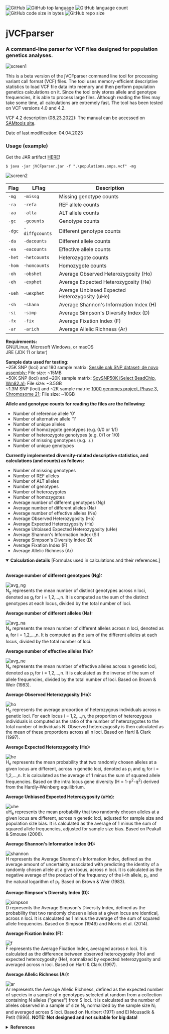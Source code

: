 ![GitHub](https://img.shields.io/github/license/endreth/jvcfparser?color=%23202020&style=flat-square)
![GitHub top language](https://img.shields.io/github/languages/top/endreth/jVCFparser?color=%23202020&style=flat-square) 
![GitHub language count](https://img.shields.io/github/languages/count/endreth/jVCFparser?color=%23202020&style=flat-square) 
![GitHub code size in bytes](https://img.shields.io/github/languages/code-size/endreth/jVCFparser?color=%23202020&style=flat-square) 
![GitHub repo size](https://img.shields.io/github/repo-size/endreth/jVCFparser?color=%23202020&style=flat-square)

# jVCFparser
### A command-line parser for VCF files designed for population genetics analyses.
![screen1](https://user-images.githubusercontent.com/104054427/229739012-56df4748-5d95-4037-80a2-067c3e052e25.png)

This is a beta version of the jVCFparser command line tool for processing variant call format (VCF) files. The tool uses memory-efficient descriptive statistics to load VCF file data into memory and then perform population genetics calculations on it. Since the tool only stores allele and genotype frequencies, it is able to process large files. Although reading the files may take some time, all calculations are extremely fast. The tool has been tested on VCF versions 4.0 and 4.2.

VCF 4.2 description (08.23.2022): The manual can be accessed on [SAMtools site](https://samtools.github.io/hts-specs/VCFv4.2.pdf).

Date of last modification: 04.04.2023

### Usage (example)

Get the JAR artifact [HERE](https://github.com/endreth/jVCFparser/blob/7dfacf604013e732b53484171909c0b713c56537/out/artifacts/jVCFparser_jar/jVCFparser.jar)!
```
$ java -jar jVCFparser.jar -f ".\populations.snps.vcf" -mg 
```
![screen2](https://user-images.githubusercontent.com/104054427/229739037-ca01ea63-0759-4dbd-b341-665ce094a265.png)

| Flag | LFlag | Description |
| --- | --- | --- |
| `-mg` | `-missg` | Missing genotype counts |
| `-ra` | `-refa` | REF allele counts |
| `-aa` | `-alta` | ALT allele counts |
| `-gc` | `-gcounts` | Genotype counts |
| `-dgc` | `-diffgcounts` | Different genotype counts |
| `-da` | `-dacounts` | Different allele counts |
| `-ea` | `-eacounts` | Effective allele counts |
| `-het` | `-hetcounts` | Heterozygote counts |
| `-hom` | `-homcounts` | Homozygote counts |
| `-oh` | `-obshet` | Average Observed Heterozygosity (Ho) |
| `-eh` | `-exphet` | Average Expected Heterozygosity (He) |
| `-ueh` | `-uexphet` | Average Unbiased Expected Heterozygosity (uHe) |
| `-sh` | `-shann` | Average Shannon's Information Index (H) |
| `-si` | `-simp` | Average Simpson's Diversity Index (D) |
| `-fx` | `-fix` | Average Fixation Index (F) |
| `-ar` | `-arich` | Average Allelic Richness (Ar) |

<b>Requirements:</b><br>
GNU/Linux, Microsoft Windows, or macOS<br>
JRE (JDK 11 or later)<br>

<b>Sample data used for testing:</b><br>
~25K SNP (loci) and 180 sample matrix: [Sessile oak SNP dataset; de novo assembly](https://zenodo.org/record/3908963); File size: ~15MB<br>
~50K SNP (loci) and ~20K sample matrix: [SoySNP50K iSelect BeadChip, Wm82.a1](https://soybase.org/snps/); File size: ~3.5GB<br>
~1.3M SNP (loci) and ~2K sample matrix: [1000 genomes project, Phase 3, Chromosome 21](http://hgdownload.cse.ucsc.edu/gbdb/hg19/1000Genomes/phase3/); File size: ~10GB<br>

<b>Allele and genotype counts for reading the files are the following:</b><br>
- Number of reference allele '0'
- Number of alternative allele '1'
- Number of unique alleles
- Number of homozygote genotypes (e.g. 0/0 or 1/1)
- Number of heterozygote genotypes (e.g. 0/1 or 1/0)
- Number of missing genotypes (e.g. ./.)
- Number of unique genotypes

<b>Currently implemented diversity-ralated descriptive statistics, and calculations (and counts) as follows:</b><br>
- Number of missing genotypes
- Number of REF alleles
- Number of ALT alleles
- Number of genotypes
- Number of heterozygotes
- Number of homozygotes
- Average number of different genotypes (Ng)
- Average number of different alleles (Na)
- Average number of effective alleles (Ne)
- Average Observed Heterozygosity (Ho)
- Average Expected Heterozygosity (He)
- Average Unbiased Expected Heterozygosity (uHe)
- Average Shannon's Information Index (SI)
- Average Simpson's Diversity Index (D)
- Average Fixation Index (F)
- Average Allelic Richness (Ar)

<details open>
<summary><b>Calculation details</b> [Formulas used in calculations and their references.]</summary><br>

<b>Average number of different genotypes (Ng):</b>

![avg_ng](https://user-images.githubusercontent.com/104054427/226822434-6e95eb46-cad5-439d-93c3-812ac513f748.png)<br>
N<sub>g</sub> represents the mean number of distinct genotypes across n loci, denoted as g<sub>i</sub> for i = 1,2,...,n. It is computed as the sum of the distinct genotypes at each locus, divided by the total number of loci.<br>

<b>Average number of different alleles (Na):</b>

![avg_na](https://user-images.githubusercontent.com/104054427/226824848-e233419e-a937-470f-a109-bcb61ebb7e9d.png)<br>
N<sub>a</sub> represents the mean number of different alleles across n loci, denoted as a<sub>i</sub> for i = 1,2,...,n. It is computed as the sum of the different alleles at each locus, divided by the total number of loci.<br>

<b>Average number of effective alleles (Ne):</b>

![avg_ne](https://user-images.githubusercontent.com/104054427/226825215-6d3458bb-a2ee-42af-a5c7-d59f426bb27c.png)<br>
N<sub>e</sub> represents the mean number of effective alleles across n genetic loci, denoted as p<sub>i</sub> for i = 1,2,...,n. It is calculated as the inverse of the sum of allele frequencies, divided by the total number of loci. Based on Brown & Weir (1983).<br>

<b>Average Observed Heterozygosity (Ho):</b>

![ho](https://user-images.githubusercontent.com/104054427/226826154-0d24f49c-cd02-4cca-9b80-7beb7b653f2a.png)<br>
H<sub>o</sub> represents the average proportion of heterozygous individuals across n genetic loci. For each locus i = 1,2,...,n, the proportion of heterozygous individuals is computed as the ratio of the number of heterozygotes to the total number of individuals N. Observed heterozygosity is then calculated as the mean of these proportions across all n loci. Based on Hartl & Clark (1997).<br>

<b>Average Expected Heterozygosity (He):</b>

![he](https://user-images.githubusercontent.com/104054427/226826977-b14e2c88-7a60-4c4b-9758-f5d2c284d443.png)<br>
H<sub>e</sub> represents the mean probability that two randomly chosen alleles at a given locus are different, across n genetic loci, denoted as p<sub>i</sub> and q<sub>i</sub> for i = 1,2,...,n. It is calculated as the average of 1 minus the sum of squared allele frequencies. Based on the intra locus gene diversity (H = 1-p<sup>2</sup>-q<sup>2</sup>) derived from the Hardly-Weinberg equilibrium.<br>

<b>Average Unbiased Expected Heterozygosity (uHe):</b>

![uhe](https://user-images.githubusercontent.com/104054427/226839861-b24fbf41-ff12-4b50-aad7-bb5569a9e186.png)<br>
uH<sub>e</sub> represents the mean probability that two randomly chosen alleles at a given locus are different, across n genetic loci, adjusted for sample size and population size bias. It is calculated as the average of 1 minus the sum of squared allele frequencies, adjusted for sample size bias. Based on Peakall & Smouse (2006).<br>

<b>Average Shannon's Information Index (H):</b>

![shannon](https://user-images.githubusercontent.com/104054427/226840623-6fb903e9-9fc4-4596-b692-ee5324240b1c.png)<br>
H represents the Average Shannon's Information Index, defined as the average amount of uncertainty associated with predicting the identity of a randomly chosen allele at a given locus, across n loci. It is calculated as the negative average of the product of the frequency of the i-th allele, p<sub>i</sub>, and the natural logarithm of p<sub>i</sub>. Based on Brown & Weir (1983).<br>

<b>Average Simpson's Diversity Index (D):</b>

![simpson](https://user-images.githubusercontent.com/104054427/226841327-a3ba0679-e77e-40f0-b60a-fadd2132e0e3.png)<br>
D represents the Average Simpson's Diversity Index, defined as the probability that two randomly chosen alleles at a given locus are identical, across n loci. It is calculated as 1 minus the average of the sum of squared allele frequencies. Based on Simpson (1949) and Morris et al. (2014).<br>

<b>Average Fixation Index (F):</b>

![f](https://user-images.githubusercontent.com/104054427/226841959-2d27395c-94f9-4fd4-a964-bbd552b5d38c.png)<br>
F represents the Average Fixation Index, averaged across n loci. It is calculated as the difference between observed heterozygosity (Ho) and expected heterozygosity (He), normalized by expected heterozygosity and averaged across n loci. Based on Hartl & Clark (1997).<br>

<b>Average Allelic Richness (Ar):</b>

![ar](https://user-images.githubusercontent.com/104054427/226842779-bcde0246-d58d-4226-9c0e-eea1b6014b5d.png)<br>
Ar represents the Average Allelic Richness, defined as the expected number of species in a sample of n genotypes selected at random from a collection containing N alleles ("genes") from S loci. It is calculated as the number of alleles observed in a sample of size N<sub>i</sub>, normalized by the sample size N<sub>i</sub> and averaged across S loci. Based on Hurlbert (1971) and El Mousadik & Petit (1996). **NOTE: Not designed and not suitable for big data!**<br>

</details>

<details>
<summary><b>References</b></summary><br>
Brown, A. H., & Weir, B. S. (1983). Measuring genetic variability in plant populations. Isozymes in plant genetics and breeding, part A, 219-239.<br><br>
El Mousadik, A., & Petit, R. J. (1996). High level of genetic differentiation for allelic richness among populations of the argan tree [Argania spinosa (L.) Skeels] endemic to Morocco. Theoretical and applied genetics, 92, 832-839.<br><br>
Hartl, D. L., & Clark, A. G. (1997). Principles of population genetics (Vol. 116). Sunderland: Sinauer associates.<br><br>
Hurlbert, S. H. (1971). The nonconcept of species diversity: a critique and alternative parameters. Ecology, 52(4), 577-586.<br><br>
Morris, E. K., Caruso, T., Buscot, F., Fischer, M., Hancock, C., Maier, T. S., ... & Rillig, M. C. (2014). Choosing and using diversity indices: insights for ecological applications from the German Biodiversity Exploratories. Ecology and evolution, 4(18), 3514-3524.<br><br>
Peakall, R. O. D., and Peter E. Smouse. "GENALEX 6: genetic analysis in Excel. Population genetic software for teaching and research." Molecular ecology notes 6.1 (2006): 288-295.<br><br>
Simpson, E. H. (1949). Measurement of diversity. nature, 163(4148), 688-688.<br><br>

</details>
